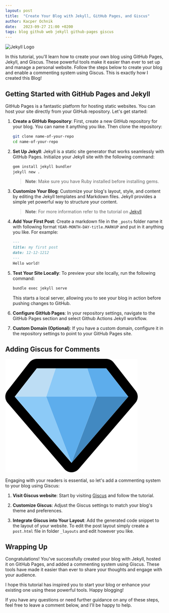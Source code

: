 ```yaml
---
layout: post
title:  "Create Your Blog with Jekyll, GitHub Pages, and Giscus"
author: Kacper Ochnik
date:   2023-09-27 21:00 +0200
tags: blog github web jekyll github-pages giscus
---
```


![Jekyll Logo](https://jekyllrb.com/img/logo-2x.png)

In this tutorial, you'll learn how to create your own blog using GitHub Pages, Jekyll, and Giscus. These powerful tools make it easier than ever to set up and manage a personal website. Follow the steps below to create your blog and enable a commenting system using Giscus. This is exactly how I created this Blog!

## Getting Started with GitHub Pages and Jekyll

GitHub Pages is a fantastic platform for hosting static websites. You can host your site directly from your GitHub repository. Let's get started:

1. **Create a GitHub Repository**: First, create a new GitHub repository for your blog. You can name it anything you like. Then clone the repository:

   ```bash
   git clone name-of-your-repo
   cd name-of-your-repo
   ```

2. **Set Up Jekyll**: Jekyll is a static site generator that works seamlessly with GitHub Pages. Initialize your Jekyll site with the following command:

   ```bash
   gem install jekyll bundler
   jekyll new .
   ```

   > **Note**: Make sure you have Ruby installed before installing gems.

3. **Customize Your Blog**: Customize your blog's layout, style, and content by editing the Jekyll templates and Markdown files. Jekyll provides a simple yet powerful way to structure your content.

    > **Note**: For more information refer to the tutorial on [Jekyll](https://jekyllrb.com/docs/step-by-step/01-setup/)

4. **Add Your First Post**: Create a markdown file in the `_posts` folder name it with following format
``YEAR-MONTH-DAY-title.MARKUP`` and put in it anything you like. For example:

    ```markdown
    ---
    title: my first post
    date: 12-12-1212
    ---
    Hello world!
    ```

4. **Test Your Site Locally**: To preview your site locally, run the following command:

   ```bash
   bundle exec jekyll serve
   ```

   This starts a local server, allowing you to see your blog in action before pushing changes to GitHub.

5. **Configure GitHub Pages**: In your repository settings, navigate to the GitHub Pages section and select Github Actions Jekyll workflow.

6. **Custom Domain (Optional)**: If you have a custom domain, configure it in the repository settings to point to your GitHub Pages site.

## Adding Giscus for Comments

![Giscus Logo](https://raw.githubusercontent.com/giscus/giscus/cb790dfd42079f31ac92393f5deaa2fdd2e8acd3/public/giscus.svg)

Engaging with your readers is essential, so let's add a commenting system to your blog using Giscus:

1. **Visit Giscus website**: Start by visiting [Giscus](https://giscus.app/) and follow the tutorial.

2. **Customize Giscus**: Adjust the Giscus settings to match your blog's theme and preferences.

3. **Integrate Giscus into Your Layout**: Add the generated code snippet to the layout of your website. To edit the post layout simply create a `post.html` file in folder `_layouts` and edit however you like.

## Wrapping Up

Congratulations! You've successfully created your blog with Jekyll, hosted it on GitHub Pages, and added a commenting system using Giscus. These tools have made it easier than ever to share your thoughts and engage with your audience.

I hope this tutorial has inspired you to start your blog or enhance your existing one using these powerful tools. Happy blogging!

If you have any questions or need further guidance on any of these steps, feel free to leave a comment below, and I'll be happy to help.